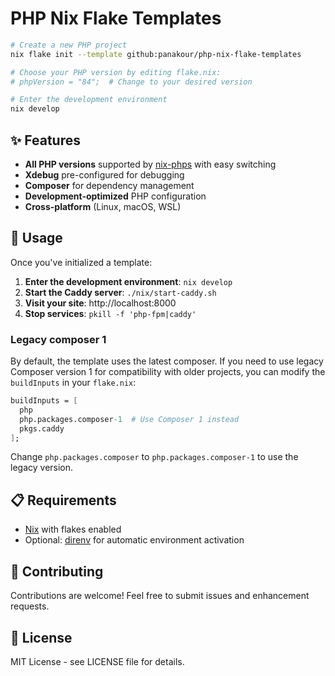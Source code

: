 # PHP Nix Flake Templates

```bash
# Create a new PHP project
nix flake init --template github:panakour/php-nix-flake-templates

# Choose your PHP version by editing flake.nix:
# phpVersion = "84";  # Change to your desired version

# Enter the development environment
nix develop
```


## ✨ Features
- **All PHP versions** supported by [nix-phps](https://github.com/fossar/nix-phps) with easy switching
- **Xdebug** pre-configured for debugging
- **Composer** for dependency management
- **Development-optimized** PHP configuration
- **Cross-platform** (Linux, macOS, WSL)


## 📖 Usage
Once you've initialized a template:

1. **Enter the development environment**: `nix develop`
2. **Start the Caddy server**: `./nix/start-caddy.sh`
3. **Visit your site**: http://localhost:8000
4. **Stop services**: `pkill -f 'php-fpm|caddy'`


### Legacy composer 1
By default, the template uses the latest composer. If you need to use legacy Composer version 1 for compatibility with older projects, you can modify the `buildInputs` in your `flake.nix`:

```nix
buildInputs = [
  php
  php.packages.composer-1  # Use Composer 1 instead
  pkgs.caddy
];
```

Change `php.packages.composer` to `php.packages.composer-1` to use the legacy version.


## 📋 Requirements

- [Nix](https://nixos.org/download.html) with flakes enabled
- Optional: [direnv](https://direnv.net/) for automatic environment activation

## 🤝 Contributing

Contributions are welcome! Feel free to submit issues and enhancement requests.

## 📄 License

MIT License - see LICENSE file for details.
